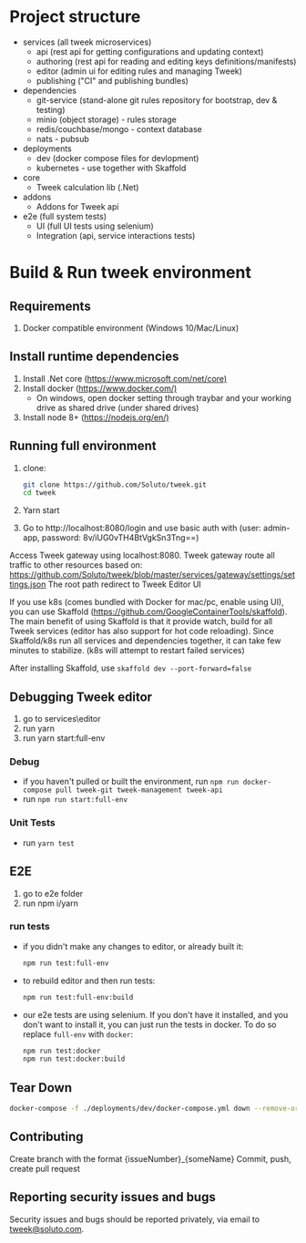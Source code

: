 # Project structure

- services (all tweek microservices)
   - api (rest api for getting configurations and updating context)
   - authoring (rest api for reading and editing keys definitions/manifests)
   - editor (admin ui for editing rules and managing Tweek)
   - publishing ("CI" and publishing bundles)
- dependencies
   - git-service (stand-alone git rules repository for bootstrap, dev & testing)
   - minio (object storage) - rules storage
   - redis/couchbase/mongo - context database
   - nats - pubsub
- deployments
  - dev (docker compose files for devlopment)
  - kubernetes - use together with Skaffold
- core
  - Tweek calculation lib (.Net)
- addons
  - Addons for Tweek api
- e2e (full system tests)
  - UI (full UI tests using selenium)
  - Integration (api, service interactions tests)

# Build & Run tweek environment

## Requirements

1. Docker compatible environment  (Windows 10/Mac/Linux)

## Install runtime dependencies

1. Install .Net core (<https://www.microsoft.com/net/core)>
2. Install docker (<https://www.docker.com/)>
   - On windows, open docker setting through traybar and your working drive as shared drive (under shared drives)
3. Install node 8+ (<https://nodejs.org/en/)>

## Running full environment

1. clone:

   ```bash
   git clone https://github.com/Soluto/tweek.git
   cd tweek
   ```
2. Yarn start
3. Go to http://localhost:8080/login and use basic auth with (user: admin-app, password: 8v/iUG0vTH4BtVgkSn3Tng==)

Access Tweek gateway using localhost:8080.
Tweek gateway route all traffic to other resources based on: https://github.com/Soluto/tweek/blob/master/services/gateway/settings/settings.json
The root path redirect to Tweek Editor UI

If you use k8s (comes bundled with Docker for mac/pc, enable using UI), you can use Skaffold (https://github.com/GoogleContainerTools/skaffold).
The main benefit of using Skaffold is that it provide watch, build  for all Tweek services (editor has also support for hot code reloading).
Since Skaffold/k8s run all services and dependencies together, it can take few minutes to stabilize. (k8s will attempt to restart failed services)

After installing Skaffold, use ```skaffold dev --port-forward=false```

## Debugging Tweek editor

1. go to services\editor
2. run yarn
3. run yarn start:full-env

### Debug

- if you haven't pulled or built the environment, run `npm run docker-compose pull tweek-git tweek-management tweek-api`
- run `npm run start:full-env`

### Unit Tests

- run `yarn test`

## E2E

1. go to e2e folder
2. run npm i/yarn

### run tests

- if you didn't make any changes to editor, or already built it:
   ```bash
   npm run test:full-env
   ```
- to rebuild editor and then run tests:
   ```bash
   npm run test:full-env:build
   ```
- our e2e tests are using selenium. If you don't have it installed, and you don't want to install it, you can just run the tests in docker. To do so replace `full-env` with `docker`:
   ```bash
   npm run test:docker
   npm run test:docker:build
   ```

## Tear Down

```bash
docker-compose -f ./deployments/dev/docker-compose.yml down --remove-orphans
```

## Contributing

Create branch with the format {issueNumber}_{someName}
Commit, push, create pull request

## Reporting security issues and bugs

Security issues and bugs should be reported privately, via email to tweek@soluto.com.

